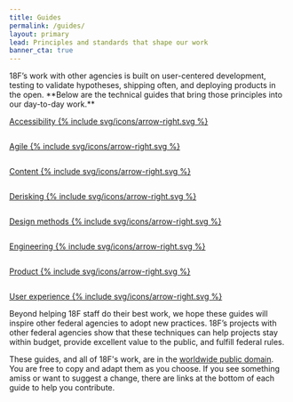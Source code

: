 ```yaml
---
title: Guides
permalink: /guides/
layout: primary
lead: Principles and standards that shape our work
banner_cta: true
---
```


<div class="font-sans-lg" markdown=1>
  18F’s work with other agencies is built on user-centered development, testing to validate hypotheses, shipping often, and deploying products in the open. **Below are the technical guides that bring those principles into our day-to-day work.**
</div>

<div class="page-guides">
  <div class="usa-grid-full grid-row">
    <div class="graphic-list-item">
      <a class="graphic-list-link" href="https://pages.18f.gov/accessibility/">
        <img src="{{ site.baseurl }}/assets/img/guides/accessibility.svg" alt="">
        <p class="link-arrow-right">
          Accessibility
          {% include svg/icons/arrow-right.svg %}
        </p>
      </a>
    </div>
    <div class="graphic-list-item">
      <a class="graphic-list-link" href="https://agile.18f.gov/">
        <img src="{{ site.baseurl }}/assets/img/guides/agile.svg" alt="">
        <p class="link-arrow-right">
          Agile
          {% include svg/icons/arrow-right.svg %}
        </p>
      </a>
    </div>
    <div class="graphic-list-item">
      <a class="graphic-list-link" href="https://pages.18f.gov/content-guide/">
        <img src="{{ site.baseurl }}/assets/img/guides/content.svg" alt="">
        <p class="link-arrow-right">
          Content
          {% include svg/icons/arrow-right.svg %}
        </p>
      </a>
    </div>
    <div class="graphic-list-item">
      <a class="graphic-list-link" href="https://derisking-guide.18f.gov/">
        <img src="{{ site.baseurl }}/assets/img/guides/derisking.svg" alt="">
        <p class="link-arrow-right">
          Derisking
          {% include svg/icons/arrow-right.svg %}
        </p>
      </a>
    </div>
    <div class="graphic-list-item">
      <a class="graphic-list-link" href="https://methods.18f.gov/">
        <img src="{{ site.baseurl }}/assets/img/guides/design-methods.svg" alt="">
        <p class="link-arrow-right">
          Design methods
          {% include svg/icons/arrow-right.svg %}
        </p>
      </a>
    </div>
    <div class="graphic-list-item">
      <a class="graphic-list-link" href="https://engineering.18f.gov/">
        <img src="{{ site.baseurl }}/assets/img/guides/engineering.svg" alt="">
        <p class="link-arrow-right">
          Engineering
          {% include svg/icons/arrow-right.svg %}
        </p>
      </a>
    </div>
    <div class="graphic-list-item">
      <a class="graphic-list-link" href="https://product-guide.18f.gov/">
        <img src="{{ site.baseurl }}/assets/img/guides/product.svg" alt="">
        <p class="link-arrow-right">
          Product
          {% include svg/icons/arrow-right.svg %}
        </p>
      </a>
    </div>
    <div class="graphic-list-item">
      <a class="graphic-list-link" href="https://ux-guide.18f.gov/">
        <img src="{{ site.baseurl }}/assets/img/guides/user-interviews-love--c.svg" alt="">
        <p class="link-arrow-right">
          User experience
          {% include svg/icons/arrow-right.svg %}
        </p>
      </a>
    </div>
  </div>
</div>

Beyond helping 18F staff do their best work, we hope these guides will inspire other federal agencies to adopt new practices. 18F’s projects with other federal agencies show that these techniques can help projects stay within budget, provide excellent value to the public, and fulfill federal rules.

These guides, and all of 18F's work, are in the [worldwide public domain](https://github.com/18F/18f.gsa.gov/blob/main/LICENSE.md). You are free to copy and adapt them as you choose. If you see something amiss or want to suggest a change, there are links at the bottom of each guide to help you contribute.
